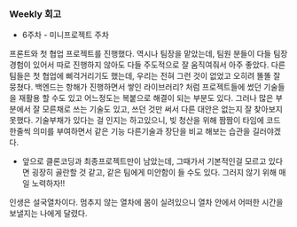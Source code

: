 
### Weekly 회고

- 6주차 - 미니프로젝트 주차

프론트와 첫 협업 프로젝트를 진행했다. 역시나 팀장을 맡았는데, 팀원 분들이 다들
팀장 경험이 있어서 따로 진행하지 않아도 다들 주도적으로 잘 움직여줘서
아주 좋았다. 다른 팀들은 첫 협업에 삐걱거리기도 했는데, 우리는 전혀 그런 것이
없었고 오히려 똘똘 잘 뭉쳤다.
백엔드는 항해가 진행하면서 쌓인 라이브러리? 처럼 프로젝트들에 썼던 기술들을
재활용 할 수도 있고 어느정도는 복붙으로 해결이 되는 부분도 있다.
그러나 많은 부분에서 잘 모른채로 쓰는 기술도 있고, 쓰던 것만 써서 다른 대안은 없는지
잘 찾아보지 못했다. 기술부채가 있다는 걸 인지는 하고있으니,
빚 청산을 위해 짬짬이 타임에 코드 한줄씩 의미를 부여하면서 같은 기능 다른기술과
장단을 비교 해보는 습관을 길러야겠다.

- 앞으로 클론코딩과 최종프로젝트만이 남았는데, 그때가서 기본적인걸 모르고 있다면
굉장히 골란할 것 같고, 같은 팀에게 미안함이 들 수도 있다.
그러지 않기 위해 매일 노력하자!!

인생은 설국열차이다. 멈추지 않는 열차에 몸이 실려있으니
열차 안에서 어떠한 시간을 보낼지는 나에게 달렸다.
